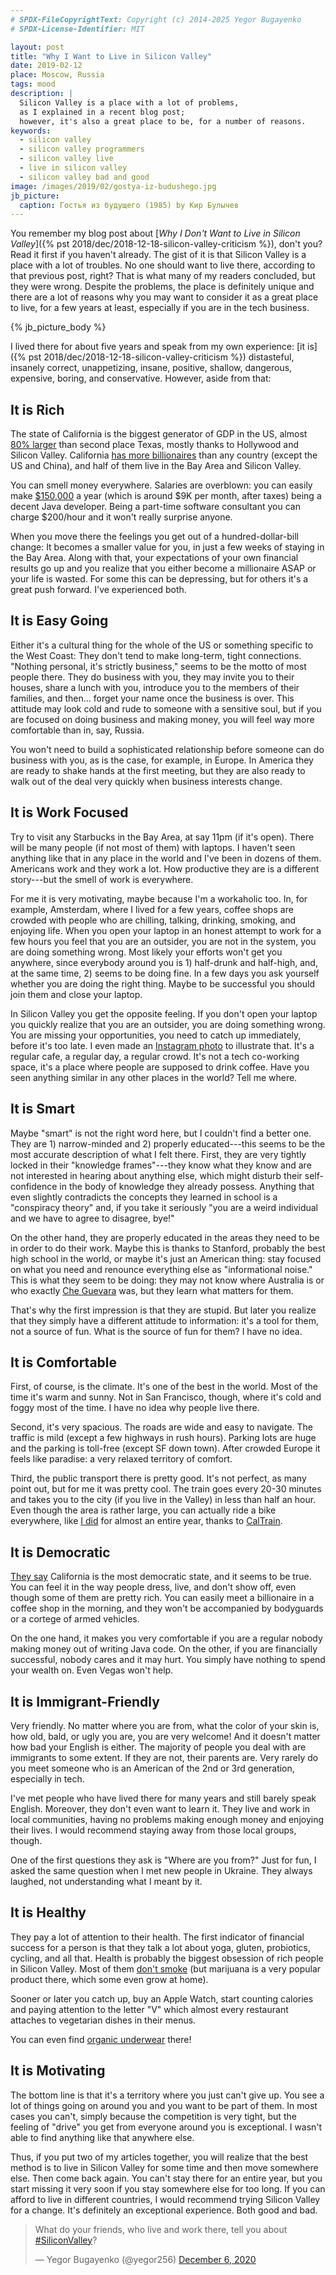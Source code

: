 ```yaml
---
# SPDX-FileCopyrightText: Copyright (c) 2014-2025 Yegor Bugayenko
# SPDX-License-Identifier: MIT

layout: post
title: "Why I Want to Live in Silicon Valley"
date: 2019-02-12
place: Moscow, Russia
tags: mood
description: |
  Silicon Valley is a place with a lot of problems,
  as I explained in a recent blog post;
  however, it's also a great place to be, for a number of reasons.
keywords:
  - silicon valley
  - silicon valley programmers
  - silicon valley live
  - live in silicon valley
  - silicon valley bad and good
image: /images/2019/02/gostya-iz-budushego.jpg
jb_picture:
  caption: Гостья из будущего (1985) by Кир Булычев
---
```


You remember my blog post about
[_Why I Don't Want to Live in Silicon Valley_]({% pst 2018/dec/2018-12-18-silicon-valley-criticism %}),
don't you? Read it first if you haven't already. The gist of it is
that Silicon Valley is a place with a lot of troubles. No one should want
to live there, according to that previous post, right? That is what
many of my readers concluded, but they were wrong. Despite the problems,
the place is definitely unique and there are a lot of reasons why
you may want to consider it as a great place to live, for a few years
at least, especially if you are in the tech business.

<!--more-->

{% jb_picture_body %}

I lived there for about five years and speak from my own experience:
[it is]({% pst 2018/dec/2018-12-18-silicon-valley-criticism %})
distasteful, insanely correct, unappetizing, insane, positive,
shallow, dangerous, expensive, boring, and conservative. However, aside from
that:

## It is Rich

The state of California is the biggest generator of GDP in the US, almost
[80% larger](https://en.wikipedia.org/wiki/Comparison_between_U.S._states_and_countries_by_GDP_%28nominal%29)
than second place Texas, mostly thanks
to Hollywood and Silicon Valley.
California [has more billionaires](https://www.forbes.com/sites/katiasavchuk/2015/03/04/california-has-more-billionaires-than-every-country-except-the-u-s-and-china/)
than any country (except the US and China),
and half of them live in the Bay Area and Silicon Valley.

You can smell money everywhere. Salaries are overblown: you can easily make
[$150,000](https://spectrum.ieee.org/view-from-the-valley/at-work/tech-careers/what-silicon-valley-tech-jobs-pay-the-highest-salaries)
a year (which is around $9K per month, after taxes) being a decent Java developer. Being
a part-time software consultant you can charge $200/hour and it won't really
surprise anyone.

When you move there the feelings you get out of a hundred-dollar-bill change: It becomes
a smaller value for you, in just a few weeks of staying in the Bay Area. Along
with that, your expectations of your own financial results go up and you
realize that you either become a millionaire ASAP or your life is wasted.
For some this can be depressing, but for others it's a great push forward.
I've experienced both.

## It is Easy Going

Either it's a cultural thing for the whole of the US or something specific
to the West Coast: They don't tend to make long-term, tight connections.
"Nothing personal, it's strictly business," seems to be the motto of most people
there. They do business with you, they may invite you to their houses,
share a lunch with you, introduce you to the members of their families, and
then... forget your name once the business is over. This attitude may look cold and
rude to someone with a sensitive soul, but if you are focused on doing
business and making money, you will feel way more comfortable than in,
say, Russia.

You won't need to build a sophisticated relationship before someone can
do business with you, as is the case, for example, in Europe. In America
they are ready to shake hands at the first meeting, but they are also
ready to walk out of the deal very quickly when business interests
change.

## It is Work Focused

Try to visit any Starbucks in the Bay Area, at say 11pm (if it's open).
There will be many people (if not most of them) with laptops. I haven't
seen anything like that in any place in the world and I've been in dozens
of them. Americans work and they work a lot. How productive they are is
a different story---but the smell of work is everywhere.

For me it is very motivating, maybe because I'm a workaholic too. In, for example,
Amsterdam, where I lived for a few years, coffee shops are crowded with people
who are chilling, talking, drinking, smoking, and enjoying life. When you open
your laptop in an honest attempt to work for a few hours you feel that you
are an outsider, you are not in the system, you are doing something wrong.
Most likely your efforts won't get you anywhere, since everybody around
you is 1) half-drunk and half-high, and, at the same time, 2) seems to be doing fine. In a few
days you ask yourself whether you are doing the right thing. Maybe to be
successful you should join them and close your laptop.

In Silicon Valley you get the opposite feeling. If you don't open your laptop
you quickly realize that you are an outsider, you are doing something wrong.
You are missing your opportunities, you need to catch up immediately, before
it's too late. I even made an [Instagram photo](https://www.instagram.com/p/BIBL9kRj4Qi/)
to illustrate that.
It's a regular cafe, a regular day, a regular crowd. It's not a tech co-working space,
it's a place where people are supposed to drink coffee. Have you seen anything
similar in any other places in the world? Tell me where.

## It is Smart

Maybe "smart" is not the right word here, but I couldn't find
a better one. They are 1) narrow-minded and 2) properly educated---this seems
to be the most accurate description of what I felt there. First, they are
very tightly locked in their "knowledge frames"---they know what they know
and are not interested in hearing about anything else, which might
disturb their self-confidence in the body of knowledge they already possess.
Anything that even slightly contradicts the concepts they learned in school is
a "conspiracy theory" and, if you take it seriously "you are a weird
individual and we have to agree to disagree, bye!"

On the other hand, they are properly educated in the areas they need to be in order to do
their work. Maybe this is thanks to Stanford, probably the best high school in the
world, or maybe it's just an American thing: stay focused on what you need
and renounce everything else as "informational noise." This is what they seem
to be doing: they may not know where Australia is or who exactly
[Che Guevara](https://en.wikipedia.org/wiki/Che_Guevara) was,
but they learn what matters for them.

That's why the first impression is that they are stupid. But later you realize
that they simply have a different attitude to information: it's a tool for them,
not a source of fun. What is the source of fun for them? I have no idea.

## It is Comfortable

First, of course, is the climate. It's one of the best in the world. Most of the
time it's warm and sunny. Not in San Francisco, though, where it's cold
and foggy most of the time. I have no idea why people live there.

Second, it's very spacious. The roads are wide and easy to navigate. The
traffic is mild (except a few highways in rush hours). Parking lots are huge
and the parking is toll-free (except SF down town). After crowded Europe
it feels like paradise: a very relaxed territory of comfort.

Third, the public transport there is pretty good. It's not perfect, as many
point out, but for me it was pretty cool. The train goes every 20-30 minutes and takes
you to the city (if you live in the Valley) in less than half an hour. Even though
the area is rather large, you can actually ride a bike everywhere,
like [I did](https://www.instagram.com/p/8zc2GupGzq/) for almost an entire year,
thanks to [CalTrain](https://www.instagram.com/p/9cbYGSJG9z/).

## It is Democratic

[They say](https://www.weeklystandard.com/michael-warren/will-america-in-10-years-look-like-california-does-today)
California is the most democratic state, and it seems to be true.
You can feel it in the way people dress, live, and don't show off, even
though some of them are pretty rich. You can easily meet a billionaire
in a coffee shop in the morning, and they won't be accompanied by bodyguards
or a cortege of armed vehicles.

On the one hand, it makes you very comfortable if you are a regular nobody
making money out of writing Java code. On the other, if you are financially
successful, nobody cares and it may hurt. You simply have nothing to spend
your wealth on. Even Vegas won't help.

## It is Immigrant-Friendly

Very friendly. No matter where you are from, what the color of your skin is,
how old, bald, or ugly you are, you are very welcome! And it doesn't matter
how bad your English is either. The majority of people you deal with are immigrants
to some extent. If they are not, their parents are. Very rarely do you meet
someone who is an American of the 2nd or 3rd generation, especially in tech.

I've met people who have lived there for many years and still barely speak English.
Moreover, they don't even want to learn it. They live and work in local
communities, having no problems making enough money and enjoying their lives.
I would recommend staying away from those local groups, though.

One of the first questions they ask is "Where are you from?" Just for fun,
I asked the same question when I met new people in Ukraine. They
always laughed, not understanding what I meant by it.

## It is Healthy

They pay a lot of attention to their health. The first indicator of
financial success for a person is that they talk a lot about yoga, gluten,
probiotics, cycling, and all that. Health is probably the biggest obsession of rich people
in Silicon Valley. Most of them [don't smoke](https://www.cdc.gov/statesystem/cigaretteuseadult.html)
(but marijuana is a very popular product there, which some even grow at home).

Sooner or later you catch up, buy an Apple Watch, start counting calories and paying attention
to the letter "V" which almost every restaurant attaches to vegetarian dishes
in their menus.

You can even find [organic underwear](https://www.instagram.com/p/BGvbjHGpG2a/) there!

## It is Motivating

The bottom line is that it's a territory where you just can't give up. You see
a lot of things going on around you and you want to be part of them. In most
cases you can't, simply because the competition is very tight, but the feeling
of "drive" you get from everyone around you is exceptional. I wasn't able to find
anything like that anywhere else.

Thus, if you put two of my articles together, you will realize that the
best method is to live in Silicon Valley for some time and then move
somewhere else. Then come back again. You can't stay there for an entire year, but you
start missing it very soon if you stay somewhere else for too long.
If you can afford to live in different countries, I would recommend trying
Silicon Valley for a change. It's definitely an exceptional experience. Both
good and bad.

<blockquote class="twitter-tweet"><p lang="en" dir="ltr">What do your friends, who live and work there, tell you about <a href="https://twitter.com/hashtag/SiliconValley?src=hash&amp;ref_src=twsrc%5Etfw">#SiliconValley</a>?</p>&mdash; Yegor Bugayenko (@yegor256) <a href="https://twitter.com/yegor256/status/1335586177152405506?ref_src=twsrc%5Etfw">December 6, 2020</a></blockquote> <script async src="https://platform.twitter.com/widgets.js" charset="utf-8"></script>
